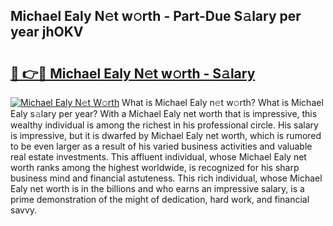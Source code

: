 ## Michael Ealy N𝚎t w𝚘rth - Part-Due S𝚊lary per year jhOKV

# <h2><a href="http://gc3dmu.nevu.top/?p=Michael+Ealy">🔗 👉🔴 Michael Ealy N𝚎t w𝚘rth - S𝚊lary</a></h2>

[![Michael Ealy N𝚎t W𝚘rth](https://i.imgur.com/Oavwk0R.jpeg)](http://gc3dmu.nevu.top/?p=Michael+Ealy)
What is Michael Ealy n𝚎t w𝚘rth? What is Michael Ealy s𝚊lary per year?
With a Michael Ealy net worth that is impressive, this wealthy individual is among the richest in his professional circle. His salary is impressive, but it is dwarfed by Michael Ealy net worth, which is rumored to be even larger as a result of his varied business activities and valuable real estate investments. This affluent individual, whose Michael Ealy net worth ranks among the highest worldwide, is recognized for his sharp business mind and financial astuteness. This rich individual, whose Michael Ealy net worth is in the billions and who earns an impressive salary, is a prime demonstration of the might of dedication, hard work, and financial savvy.
